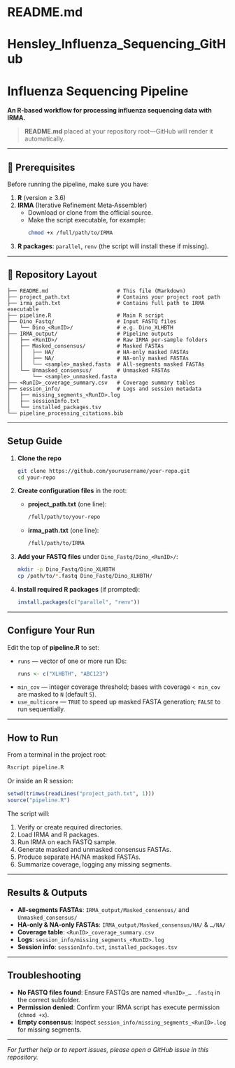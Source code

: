 # README.md
# Hensley_Influenza_Sequencing_GitHub
# Influenza Sequencing Pipeline

**An R-based workflow for processing influenza sequencing data with IRMA.**

> **README.md** placed at your repository root—GitHub will render it automatically.

---

## 🔧 Prerequisites

Before running the pipeline, make sure you have:

1. **R** (version ≥ 3.6)
2. **IRMA** (Iterative Refinement Meta‑Assembler)
   - Download or clone from the official source.
   - Make the script executable, for example:
     ```bash
     chmod +x /full/path/to/IRMA
     ```
3. **R packages**: `parallel`, `renv` (the script will install these if missing).

---

## 📂 Repository Layout

```
├── README.md                      # This file (Markdown)
├── project_path.txt               # Contains your project root path
├── irma_path.txt                  # Contains full path to IRMA executable
├── pipeline.R                     # Main R script
├── Dino_Fastq/                    # Input FASTQ files
│   └── Dino_<RunID>/              # e.g. Dino_XLHBTH
├── IRMA_output/                   # Pipeline outputs
│   ├── <RunID>/                   # Raw IRMA per‐sample folders
│   ├── Masked_consensus/          # Masked FASTAs
│   │   ├── HA/                    # HA-only masked FASTAs
│   │   ├── NA/                    # NA-only masked FASTAs
│   │   └── <sample>_masked.fasta  # All‐segments masked FASTAs
│   └── Unmasked_consensus/        # Unmasked FASTAs
│       └── <sample>_unmasked.fasta
├── <RunID>_coverage_summary.csv   # Coverage summary tables
├── session_info/                  # Logs and session metadata
│   ├── missing_segments_<RunID>.log
│   ├── sessionInfo.txt
│   └── installed_packages.tsv
└── pipeline_processing_citations.bib
```

---

## Setup Guide

1. **Clone the repo**
   ```bash
   git clone https://github.com/yourusername/your-repo.git
   cd your-repo
   ```

2. **Create configuration files** in the root:
   - **project_path.txt** (one line):
     ```txt
     /full/path/to/your-repo
     ```
   - **irma_path.txt** (one line):
     ```txt
     /full/path/to/IRMA
     ```

3. **Add your FASTQ files** under `Dino_Fastq/Dino_<RunID>/`:
   ```bash
   mkdir -p Dino_Fastq/Dino_XLHBTH
   cp /path/to/*.fastq Dino_Fastq/Dino_XLHBTH/
   ```

4. **Install required R packages** (if prompted):
   ```r
   install.packages(c("parallel", "renv"))
   ```

---

## Configure Your Run

Edit the top of **pipeline.R** to set:

- `runs` &mdash; vector of one or more run IDs:
  ```r
  runs <- c("XLHBTH", "ABC123")
  ```
- `min_cov` &mdash; integer coverage threshold; bases with coverage `< min_cov` are masked to `N` (default `5`).
- `use_multicore` &mdash; `TRUE` to speed up masked FASTA generation; `FALSE` to run sequentially.

---

## How to Run

From a terminal in the project root:
```bash
Rscript pipeline.R
```

Or inside an R session:
```r
setwd(trimws(readLines("project_path.txt", 1)))
source("pipeline.R")
```

The script will:

1. Verify or create required directories.
2. Load IRMA and R packages.
3. Run IRMA on each FASTQ sample.
4. Generate masked and unmasked consensus FASTAs.
5. Produce separate HA/NA masked FASTAs.
6. Summarize coverage, logging any missing segments.

---

## Results & Outputs

- **All‐segments FASTAs**: `IRMA_output/Masked_consensus/` and `Unmasked_consensus/`
- **HA-only & NA-only FASTAs**: `IRMA_output/Masked_consensus/HA/` & `…/NA/`
- **Coverage table**: `<RunID>_coverage_summary.csv`
- **Logs**: `session_info/missing_segments_<RunID>.log`
- **Session info**: `sessionInfo.txt`, `installed_packages.tsv`

---

## Troubleshooting

- **No FASTQ files found**: Ensure FASTQs are named `<RunID>_… .fastq` in the correct subfolder.
- **Permission denied**: Confirm your IRMA script has execute permission (`chmod +x`).
- **Empty consensus**: Inspect `session_info/missing_segments_<RunID>.log` for missing segments.

---

_For further help or to report issues, please open a GitHub issue in this repository._

